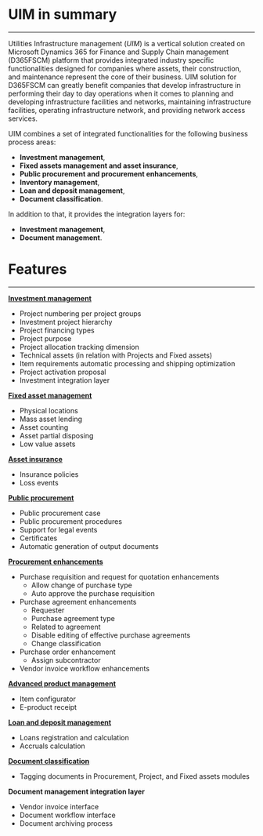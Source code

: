 # UIM in summary
---

Utilities Infrastructure management (_UIM_) is a vertical solution created on Microsoft Dynamics 365 for Finance and Supply Chain management (D365FSCM) platform that provides integrated industry specific functionalities designed for companies where assets, their construction, and maintenance represent the core of their business. UIM solution for D365FSCM can greatly benefit companies that develop infrastructure in performing their day to day operations when it comes to planning and developing infrastructure facilities and networks, maintaining infrastructure facilities, operating infrastructure network, and providing network access services.

UIM combines a set of integrated functionalities for the following business process areas:
- **Investment management**,
- **Fixed assets management and asset insurance**,
- **Public procurement and procurement enhancements**,
- **Inventory management**,
- **Loan and deposit management**,
- **Document classification**.

In addition to that, it provides the integration layers for:
- **Investment management**,
- **Document management**. 


# Features
---

**[Investment management](/Help/Standalone-solutions-\(Suite\)/Investment-management)**
- Project numbering per project groups
- Investment project hierarchy
- Project financing types
- Project purpose
- Project allocation tracking dimension
- Technical assets (in relation with Projects and Fixed assets)
- Item requirements automatic processing and shipping optimization
- Project activation proposal
- Investment integration layer

**[Fixed asset management](/Help/Standalone-solutions-\(Suite\)/Fixed-assets-management)**
- Physical locations 
- Mass asset lending
- Asset counting
- Asset partial disposing
- Low value assets

**[Asset insurance](/Help/Standalone-solutions-\(Suite\)/Asset-insurance)**
- Insurance policies 
- Loss events
 
**[Public procurement](/Help/Standalone-solutions-\(Suite\)/Public-Procurement)**
- Public procurement case
- Public procurement procedures
- Support for legal events
- Certificates
- Automatic generation of output documents

**[Procurement enhancements](/Help/Standalone-solutions-\(Suite\)/Procurement-enhancements)**
- Purchase requisition and request for quotation enhancements
  - Allow change of purchase type
  - Auto approve the purchase requisition
- Purchase agreement enhancements
  - Requester
  - Purchase agreement type
  - Related to agreement
  - Disable editing of effective purchase agreements
  - Change classification
- Purchase order enhancement
  - Assign subcontractor
- Vendor invoice workflow enhancements

**[Advanced product management](/Help/Standalone-solutions-\(Suite\)/Advanced-product-management)**
- Item configurator
- E-product receipt 

**[Loan and deposit management](/Help/Standalone-solutions-\(Suite\)/Loans-and-deposits)**
- Loans registration and calculation
- Accruals calculation

**[Document classification](/Help/Standalone-solutions-\(Suite\)/Document-classification)**
- Tagging documents in Procurement, Project, and Fixed assets modules

**Document management integration layer**
- Vendor invoice interface
- Document workflow interface
- Document archiving process

